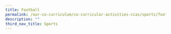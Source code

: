 ```yaml
---
title: Football
permalink: /our-co-curriculum/co-curricular-activities-ccas/sports/football/
description: ""
third_nav_title: Sports
---
```

